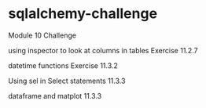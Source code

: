 # sqlalchemy-challenge
Module 10 Challenge







using inspector to look at columns in tables
Exercise 11.2.7

datetime functions
Exercise 11.3.2

Using sel in Select statements
11.3.3

dataframe and matplot
11.3.3

